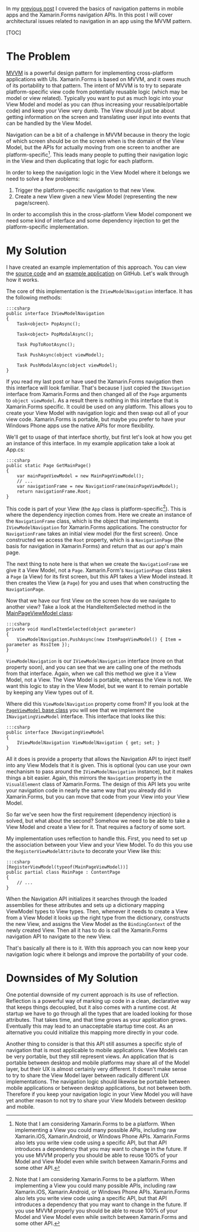 <!-- !b
kind: post
service: blogger
title: Navigation With MVVM
labels: mobile, mvvm, navigation
draft: True
-->

In my [previous post](http://blog.adamkemp.com/2014/09/navigation-in-xamarinforms_2.html) I covered the basics of navigation patterns in mobile apps and the Xamarin.Forms navigation APIs. In this post I will cover architectural issues related to navigation in an app using the MVVM pattern.

<!--more-->

[TOC]

The Problem
=====

[MVVM](http://en.wikipedia.org/wiki/Model_View_ViewModel) is a powerful design pattern for implementing cross-platform applications with UIs. Xamarin.Forms is based on MVVM, and it owes much of its portability to that pattern. The intent of MVVM is to try to separate platform-specific view code from potentially reusable logic (which may be model or view related). Typically you want to put as much logic into your View Model and model as you can (thus increasing your reusable/portable code) and keep your View very dumb. The View should just be about getting information on the screen and translating user input into events that can be handled by the View Model.

Navigation can be a bit of a challenge in MVVM because in theory the logic of which screen should be on the screen when is the domain of the View Model, but the APIs for actually moving from one screen to another are platform-specific[^platform]. This leads many people to putting their navigation logic in the View and then duplicating that logic for each platform.

[^platform]: Note that I am considering Xamarin.Forms to be a platform. When implementing a View you could many possible APIs, including raw Xamarin.iOS, Xamarin.Android, or Windows Phone APIs. Xamarin.Forms also lets you write view code using a specific API, but that API introduces a dependency that you may want to change in the future. If you use MVVM properly you should be able to reuse 100% of your Model and View Model even while switch between Xamarin.Forms and some other API.

In order to keep the navigation logic in the View Model where it belongs we need to solve a few problems:

1. Trigger the platform-specific navigation to that new View.
2. Create a new View given a new View Model (representing the new page/screen).

In order to accomplish this in the cross-platform View Model component we need some kind of interface and some dependency injection to get the platform-specific implementation.

My Solution
=====

I have created an example implementation of this approach. You can view the [source code](https://github.com/TheRealAdamKemp/Navigation) and an [example application](https://github.com/TheRealAdamKemp/Xamarin.Forms-Tests) on GitHub. Let's walk through how it works.

The core of this implementation is the `IViewModelNavigation` interface. It has the following methods:

    :::csharp
    public interface IViewModelNavigation
    {
        Task<object> PopAsync();

        Task<object> PopModalAsync();

        Task PopToRootAsync();

        Task PushAsync(object viewModel);

        Task PushModalAsync(object viewModel);
    }

If you read my last post or have used the Xamarin.Forms navigation then this interface will look familiar. That's because I just copied the `INavigation` interface from Xamarin.Forms and then changed all of the `Page` arguments to `object viewModel`. As a result there is nothing in this interface that is Xamarin.Forms specific. It could be used on any platform. This allows you to create your View Model with navigation logic and then swap out all of your view code. Xamarin.Forms is portable, but maybe you prefer to have your Windows Phone apps use the native APIs for more flexibility.

We'll get to usage of that interface shortly, but first let's look at how you get an instance of this interface. In my example application take a look at App.cs:

    :::csharp
    public static Page GetMainPage()
    {
        var mainPageViewModel = new MainPageViewModel();
        // ...
        var navigationFrame = new NavigationFrame(mainPageViewModel);
        return navigationFrame.Root;
    }

This code is part of your View (the `App` class is platform-specific[^platform]). This is where the dependency injection comes from. Here we create an instance of the `NavigationFrame` class, which is the object that implements `IViewModelNavigation` for Xamarin.Forms applications. The constructor for `NavigationFrame` takes an initial view model (for the first screen). Once constructed we access the `Root` property, which is a `NavigationPage` (the basis for navigation in Xamarin.Forms) and return that as our app's main page.

The next thing to note here is that when we create the `NavigationFrame` we give it a View Model, not a `Page`. Xamarin.Form's `NavigationPage` class takes a `Page` (a View) for its first screen, but this API takes a View Model instead. It then creates the View (a `Page`) for you and uses that when constructing the `NavigationPage`.

Now that we have our first View on the screen how do we navigate to another view? Take a look at the HandleItemSelected method in the [MainPageViewModel class](https://github.com/TheRealAdamKemp/Xamarin.Forms-Tests/blob/master/RssTest/ViewModel/Pages/MainPageViewModel.cs):

    :::csharp
    private void HandleItemSelected(object parameter)
    {
        ViewModelNavigation.PushAsync(new ItemPageViewModel() { Item = parameter as RssItem });
    }

`ViewModelNavigation` is our `IViewModelNavigation` interface (more on that property soon), and you can see that we are calling one of the methods from that interface. Again, when we call this method we give it a View Model, not a View. The View Model is portable, whereas the View is not. We want this logic to stay in the View Model, but we want it to remain portable by keeping any View types out of it.

Where did this `ViewModelNavigation` property come from? If you look at the [`PageViewModel` base class](https://github.com/TheRealAdamKemp/Xamarin.Forms-Tests/blob/master/RssTest/ViewModel/Pages/PageViewModel.cs) you will see that we implement the `INavigatingViewModel` interface. This interface that looks like this:

    :::csharp
    public interface INavigatingViewModel
    {
        IViewModelNavigation ViewModelNavigation { get; set; }
    }

All it does is provide a property that allows the Navigation API to inject itself into any View Models that it is given. This is optional (you can use your own mechanism to pass around the `IViewModelNavigation` instance), but it makes things a bit easier. Again, this mirrors the `Navigation` property in the `VisualElement` class of Xamarin.Forms. The design of this API lets you write your navigation code in nearly the same way that you already did in Xamarin.Forms, but you can move that code from your View into your View Model.

So far we've seen how the first requirement (dependency injection) is solved, but what about the second? Somehow we need to be able to take a View Model and create a View for it. That requires a factory of some sort.

My implementation uses reflection to handle this. First, you need to set up the association between your View and your View Model. To do this you use the `RegisterViewModelAttribute` to decorate your View like this:

    :::csharp
    [RegisterViewModel(typeof(MainPageViewModel))]
    public partial class MainPage : ContentPage
    {
        // ...
    }

When the Navigation API initializes it searches through the loaded assemblies for these attributes and sets up a dictionary mapping ViewModel types to View types. Then, whenever it needs to create a View from a View Model it looks up the right type from the dictionary, constructs the new View, and assigns the View Model as the `BindingContext` of the newly created View. Then all it has to do is call the Xamarin.Forms navigation API to navigate to the new View.

That's basically all there is to it. With this approach you can now keep your navigation logic where it belongs and improve the portability of your code.

Downsides of My Solution
=====

One potential downside of my current approach is its use of reflection. Reflection is a powerful way of marking up code in a clean, declarative way that keeps things decoupled, but it also comes with a runtime cost. At startup we have to go through all the types that are loaded looking for those attributes. That takes time, and that time grows as your application grows. Eventually this may lead to an unacceptable startup time cost. As an alternative you could initialize this mapping more directly in your code.

Another thing to consider is that this API still assumes a specific style of navigation that is most applicable to mobile applications. View Models can be very portable, but they still represent views. An application that is portable between desktop and mobile platforms may share all of the Model layer, but their UX is almost certainly very different. It doesn't make sense to try to share the View Model layer between radically different UX implementations. The navigation logic should likewise be portable between mobile applications or between desktop applications, but not between both. Therefore if you keep your navigation logic in your View Model you will have yet another reason to not try to share your View Models between desktop and mobile.
